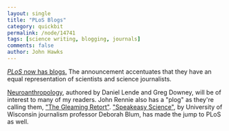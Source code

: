 ```yaml
---
layout: single 
title: "PLoS Blogs" 
category: quickbit
permalink: /node/14741
tags: [science writing, blogging, journals] 
comments: false 
author: John Hawks 
---
```


<a href="http://blogs.plos.org/plos/2010/09/announcing-plos-blogs/"><i>PLoS</i> now has blogs.</a> The announcement accentuates that they have an equal representation of scientists and science journalists. 

<a href="http://blogs.plos.org/neuroanthropology/">Neuroanthropology</a>, authored by Daniel Lende and Greg Downey, will be of interest to many of my readers. John Rennie also has a "plog" as they're calling them, <a href="http://blogs.plos.org/retort/">"The Gleaming Retort"</a>. <a href="http://blogs.plos.org/speakeasyscience/">"Speakeasy Science"</a>, by University of Wisconsin journalism professor Deborah Blum, has made the jump to PLoS as well. 

